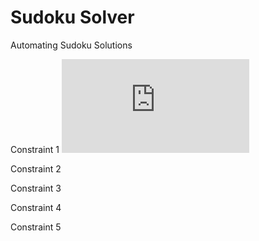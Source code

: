 # Sudoku Solver
 Automating Sudoku Solutions

Constraint 1
![equation](https://latex.codecogs.com/png.latex?%5Clarge%20%5Csum%5Climits_%7Bi%20%3D%201%7D%5E9%20%7BX_%7Bijk%7D%7D%20%3D%201%3A%5Cforall%20j%20%5Cin%20%281%2C%202%2C%20...%2C%209%29%2C%20k%20%5Cin%20%281%2C%202%2C%20...%2C%209%29)

Constraint 2

Constraint 3

Constraint 4

Constraint 5
